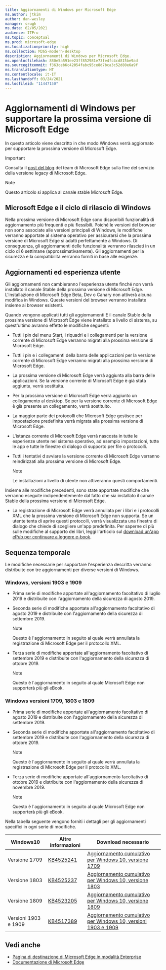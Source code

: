 ```yaml
---
title: Aggiornamenti di Windows per Microsoft Edge
ms.author: jtkim
author: dan-wesley
manager: srugh
ms.date: 02/05/2021
audience: ITPro
ms.topic: conceptual
ms.prod: microsoft-edge
ms.localizationpriority: high
ms.collection: M365-modern-desktop
description: Aggiornamenti di Windows per Microsoft Edge.
ms.openlocfilehash: 880e5a591ee23ff852981e73fe4fc4cd815be9ad
ms.sourcegitcommit: f363ceb6c42054fabc95ce8d7bca3c52d80e6a9f
ms.translationtype: HT
ms.contentlocale: it-IT
ms.lasthandoff: 03/24/2021
ms.locfileid: "11447150"
---
```

# <a name="windows-updates-to-support-the-next-version-of-microsoft-edge"></a>Aggiornamenti di Windows per supportare la prossima versione di Microsoft Edge

In questo articolo viene descritto in che modo Windows verrà aggiornato per supportare la prossima versione di Microsoft Edge.

> [!IMPORTANT]
> Consulta il [post del blog](https://aka.ms/EdgeLegacyEOS) del team di Microsoft Edge sulla fine del servizio della versione legacy di Microsoft Edge.

> [!NOTE]
> Questo articolo si applica al canale stable Microsoft Edge.

## <a name="microsoft-edge-and-the-windows-release-cycle"></a>Microsoft Edge e il ciclo di rilascio di Windows

Nella prossima versione di Microsoft Edge sono disponibili funzionalità di aggiornamento più frequenti e più flessibili. Poiché le versioni del browser non sono associate alle versioni principali di Windows, le modifiche verranno apportate al sistema operativo per assicurarsi che la prossima versione di Microsoft Edge si adatti perfettamente a Windows. Di conseguenza, gli aggiornamenti delle funzionalità verranno rilasciati in un ciclo di 6 settimane (approssimativamente). Gli aggiornamenti per la sicurezza e la compatibilità verranno forniti in base alle esigenze.

## <a name="updates-and-the-user-experience"></a>Aggiornamenti ed esperienza utente

Gli aggiornamenti non cambieranno l'esperienza utente finché non verrà installato il canale Stable della prossima versione di Microsoft Edge. L'installazione di Microsoft Edge Beta, Dev o Canary non attiverà alcuna modifica in Windows. Queste versioni del browser verranno installate insieme ai browser esistenti.

Quando vengono applicati tutti gli aggiornamenti E il canale Stable della prossima versione di Microsoft Edge viene installato a livello di sistema, su quest'ultimo avranno effetto le modifiche seguenti:

- Tutti i pin del menu Start, i riquadri e i collegamenti per la versione corrente di Microsoft Edge verranno migrati alla prossima versione di Microsoft Edge.
- Tutti i pin e i collegamenti della barra delle applicazioni per la versione corrente di Microsoft Edge verranno migrati alla prossima versione di Microsoft Edge.
- La prossima versione di Microsoft Edge verrà aggiunta alla barra delle applicazioni. Se la versione corrente di Microsoft Edge è già stata aggiunta, verrà sostituita.
- Per la prossima versione di Microsoft Edge verrà aggiunto un collegamento al desktop. Se per la versione corrente di Microsoft Edge è già presente un collegamento, verrà sostituito.
- La maggior parte dei protocolli che Microsoft Edge gestisce per impostazione predefinita verrà migrata alla prossima versione di Microsoft Edge.
- L'istanza corrente di Microsoft Edge verrà nascosta in tutte le esperienze utente nel sistema operativo, ad esempio impostazioni, tutte le app e tutte le finestre di dialogo di supporto per file o protocolli.
- Tutti i tentativi d avviare la versione corrente di Microsoft Edge verranno reindirizzati alla prossima versione di Microsoft Edge.

  > [!NOTE]
  > Le installazioni a livello di utente non attiveranno questi comportamenti.

Insieme alle modifiche precedenti, sono state apportate modifiche che verranno eseguite indipendentemente dal fatto che sia installato il canale Stable della prossima versione di Microsoft Edge.

- La registrazione di Microsoft Edge verrà annullata per i libri e i protocolli XML che la prossima versione di Microsoft Edge non supporta. Se un utente tenta di aprire questi protocolli, verrà visualizzata una finestra di dialogo che chiede di scegliere un'app predefinita. Per saperne di più sulle modifiche al supporto dei libri, leggi l'articolo sul [download un'app ePub per continuare a leggere e-book](https://nam06.safelinks.protection.outlook.com/?url=https%3A%2F%2Fsupport.microsoft.com%2Fhelp%2F4517840&data=02%7C01%7Cv-danwes%40microsoft.com%7Cc9f8571b880549c30fcf08d72be5eaf9%7C72f988bf86f141af91ab2d7cd011db47%7C1%7C0%7C637026138803983526&sdata=qtb3DvVZQ6H%2FFXnBievkl%2B%2BngAQXwl340PcH8kRc3y4%3D&reserved=0).

## <a name="timeline"></a>Sequenza temporale

Le modifiche necessarie per supportare l'esperienza descritta verranno distribuite con tre aggiornamenti per diverse versioni di Windows.

### <a name="windows-versions-1903-and-1909"></a>Windows, versioni 1903 e 1909

- Prima serie di modifiche apportate all'aggiornamento facoltativo di luglio 2019 e distribuite con l'aggiornamento della sicurezza di agosto 2019.
- Seconda serie di modifiche apportate all'aggiornamento facoltativo di agosto 2019 e distribuite con l'aggiornamento della sicurezza di settembre 2019.

  > [!NOTE]
  > Questo è l'aggiornamento in seguito al quale verrà annullata la registrazione di Microsoft Edge per il protocollo XML.

- Terza serie di modifiche apportate all'aggiornamento facoltativo di settembre 2019 e distribuite con l'aggiornamento della sicurezza di ottobre 2019.

  > [!NOTE]
  > Questo è l'aggiornamento in seguito al quale Microsoft Edge non supporterà più gli eBook.

### <a name="windows-versions-1709-1803-and-1809"></a>Windows versioni 1709, 1803 e 1809

- Prima serie di modifiche apportate all'aggiornamento facoltativo di agosto 2019 e distribuite con l'aggiornamento della sicurezza di settembre 2019.
- Seconda serie di modifiche apportate all'aggiornamento facoltativo di settembre 2019 e distribuite con l'aggiornamento della sicurezza di ottobre 2019.

  > [!NOTE]
  > Questo è l'aggiornamento in seguito al quale verrà annullata la registrazione di Microsoft Edge per il protocollo XML.

- Terza serie di modifiche apportate all'aggiornamento facoltativo di ottobre 2019 e distribuite con l'aggiornamento della sicurezza di novembre 2019.

  > [!NOTE]
  > Questo è l'aggiornamento in seguito al quale Microsoft Edge non supporterà più gli eBook.

Nella tabella seguente vengono forniti i dettagli per gli aggiornamenti specifici in ogni serie di modifiche.

| Windows10 | Altre informazioni | Download necessario |
|--|--|--|
| Versione 1709 | [KB4525241](https://support.microsoft.com/help/4525241/windows-10-update-kb4525241) | [Aggiornamento cumulativo per Windows 10, versione 1709](https://www.catalog.update.microsoft.com/Search.aspx?q=4525241) |
| Versione 1803  | [KB4525237](https://support.microsoft.com/help/4525237/windows-10-update-kb4525237) | [Aggiornamento cumulativo per Windows 10, versione 1803](https://www.catalog.update.microsoft.com/Search.aspx?q=KB4525237) |
| Versione 1809  | [KB4523205](https://support.microsoft.com/help/4523205/windows-10-update-kb4523205) | [Aggiornamento cumulativo per Windows 10, versione 1809](https://www.catalog.update.microsoft.com/Search.aspx?q=4523205) |
| Versioni 1903 e 1909 |[KB4517389](https://support.microsoft.com/help/4517389/windows-10-update-kb4517389)  | [Aggiornamento cumulativo per Windows 10, versioni 1903 e 1909](https://www.catalog.update.microsoft.com/Search.aspx?q=4517389) |

## <a name="see-also"></a>Vedi anche

- [Pagina di destinazione di Microsoft Edge in modalità Enterprise](https://aka.ms/EdgeEnterprise)
- [Documentazione di Microsoft Edge](./index.yml)